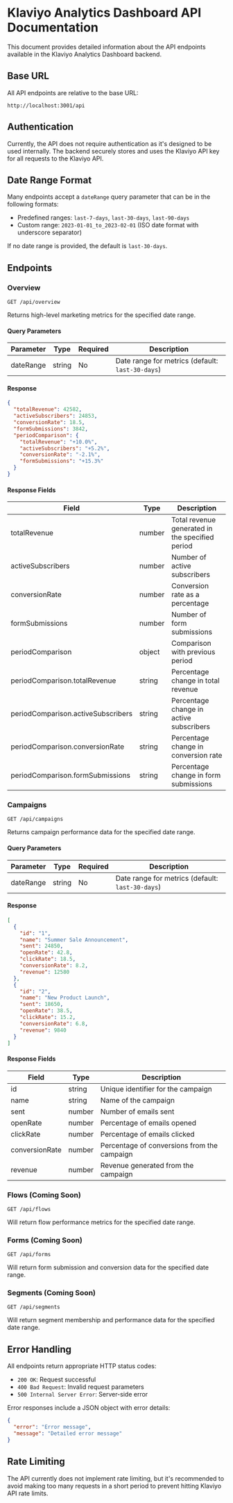 # Klaviyo Analytics Dashboard API Documentation

This document provides detailed information about the API endpoints available in the Klaviyo Analytics Dashboard backend.

## Base URL

All API endpoints are relative to the base URL:

```
http://localhost:3001/api
```

## Authentication

Currently, the API does not require authentication as it's designed to be used internally. The backend securely stores and uses the Klaviyo API key for all requests to the Klaviyo API.

## Date Range Format

Many endpoints accept a `dateRange` query parameter that can be in the following formats:

- Predefined ranges: `last-7-days`, `last-30-days`, `last-90-days`
- Custom range: `2023-01-01_to_2023-02-01` (ISO date format with underscore separator)

If no date range is provided, the default is `last-30-days`.

## Endpoints

### Overview

```
GET /api/overview
```

Returns high-level marketing metrics for the specified date range.

#### Query Parameters

| Parameter | Type | Required | Description |
|-----------|------|----------|-------------|
| dateRange | string | No | Date range for metrics (default: `last-30-days`) |

#### Response

```json
{
  "totalRevenue": 42582,
  "activeSubscribers": 24853,
  "conversionRate": 18.5,
  "formSubmissions": 3842,
  "periodComparison": {
    "totalRevenue": "+10.0%",
    "activeSubscribers": "+5.2%",
    "conversionRate": "-2.1%",
    "formSubmissions": "+15.3%"
  }
}
```

#### Response Fields

| Field | Type | Description |
|-------|------|-------------|
| totalRevenue | number | Total revenue generated in the specified period |
| activeSubscribers | number | Number of active subscribers |
| conversionRate | number | Conversion rate as a percentage |
| formSubmissions | number | Number of form submissions |
| periodComparison | object | Comparison with previous period |
| periodComparison.totalRevenue | string | Percentage change in total revenue |
| periodComparison.activeSubscribers | string | Percentage change in active subscribers |
| periodComparison.conversionRate | string | Percentage change in conversion rate |
| periodComparison.formSubmissions | string | Percentage change in form submissions |

### Campaigns

```
GET /api/campaigns
```

Returns campaign performance data for the specified date range.

#### Query Parameters

| Parameter | Type | Required | Description |
|-----------|------|----------|-------------|
| dateRange | string | No | Date range for metrics (default: `last-30-days`) |

#### Response

```json
[
  {
    "id": "1",
    "name": "Summer Sale Announcement",
    "sent": 24850,
    "openRate": 42.8,
    "clickRate": 18.5,
    "conversionRate": 8.2,
    "revenue": 12580
  },
  {
    "id": "2",
    "name": "New Product Launch",
    "sent": 18650,
    "openRate": 38.5,
    "clickRate": 15.2,
    "conversionRate": 6.8,
    "revenue": 9840
  }
]
```

#### Response Fields

| Field | Type | Description |
|-------|------|-------------|
| id | string | Unique identifier for the campaign |
| name | string | Name of the campaign |
| sent | number | Number of emails sent |
| openRate | number | Percentage of emails opened |
| clickRate | number | Percentage of emails clicked |
| conversionRate | number | Percentage of conversions from the campaign |
| revenue | number | Revenue generated from the campaign |

### Flows (Coming Soon)

```
GET /api/flows
```

Will return flow performance metrics for the specified date range.

### Forms (Coming Soon)

```
GET /api/forms
```

Will return form submission and conversion data for the specified date range.

### Segments (Coming Soon)

```
GET /api/segments
```

Will return segment membership and performance data for the specified date range.

## Error Handling

All endpoints return appropriate HTTP status codes:

- `200 OK`: Request successful
- `400 Bad Request`: Invalid request parameters
- `500 Internal Server Error`: Server-side error

Error responses include a JSON object with error details:

```json
{
  "error": "Error message",
  "message": "Detailed error message"
}
```

## Rate Limiting

The API currently does not implement rate limiting, but it's recommended to avoid making too many requests in a short period to prevent hitting Klaviyo API rate limits.

